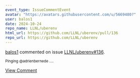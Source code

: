 ```yaml
---
event_type: IssueCommentEvent
avatar: "https://avatars.githubusercontent.com/u/5669480?"
user: balos1
date: 2024-10-24
repo_name: LLNL/uberenv
html_url: https://github.com/LLNL/uberenv/pull/136
repo_url: https://github.com/LLNL/uberenv
---
```


<a href='https://github.com/balos1' target='_blank'>balos1</a> commented on issue <a href='https://github.com/LLNL/uberenv/pull/136' target='_blank'>LLNL/uberenv#136</a>.

<small>Pinging @adrienbernede ....</small>

<a href='https://github.com/LLNL/uberenv/pull/136' target='_blank'>View Comment</a>